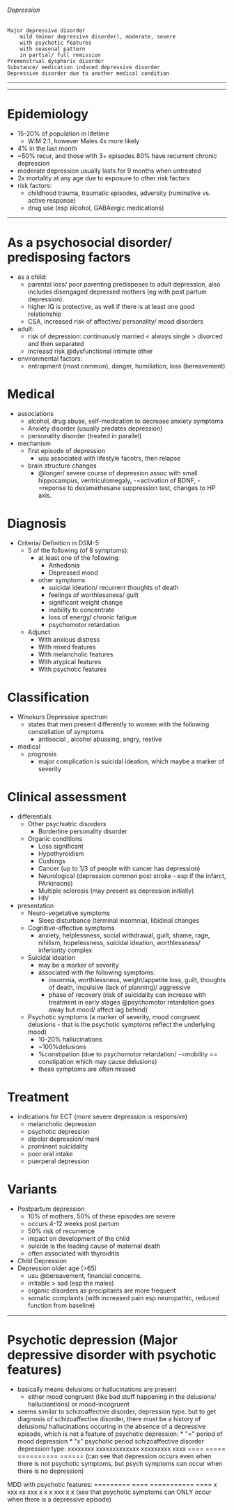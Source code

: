 ###### Depression
    Major depressive disorder
        mild (minor depressive disorder), moderate, severe
        with psychotic features
        with seasonal pattern
        in partial/ full remission
    Premenstrual dysphoric disorder
    Substance/ medication induced depressive disorder
    Depressive disorder due to another medical condition

---------------------------------------------------



---------------------------------------------------

# Epidemiology
- 15-20% of population in lifetime
    + W:M 2:1, however Males 4x more likely
- 4% in the last month
- ~50% recur, and those with 3+ episodes 80% have recurrent chronic depression
- moderate depression usually lasts for 9 months when untreated
- 2x mortality at any age due to exposure to other risk factors
- risk factors:
    + childhood trauma, traumatic episodes, adversity (ruminative vs. active response)
    + drug use (esp alcohol, GABAergic medications)

-------------------------------------------------------

# As a psychosocial disorder/ predisposing factors
- as a child:
    + parental loss/ poor parenting predisposes to adult depression, also includes disengaged depressed mothers (eg with post partum depression). 
    + higher IQ is protective, as well if there is at least one good relationship
    + CSA, increased risk of affective/ personality/ mood disorders
- adult:
    + risk of depression: continuously married < always single > divorced and then separated
    + increasd risk @dysfunctional intimate other   
- environmental factors:
    + entrapment (most common), danger, humiliation, loss (bereavement)

# Medical 
- associations
    + alcohol, drug abuse, self-medication to decrease anxiety symptoms 
    + Anxiety disorder (usually predates depression)
    + personality disorder (treated in parallel)
- mechanism
    + first episode of depression 
        * usu associated with lifestyle facotrs, then relapse 
    + brain structure changes
        * @longer/ severe course of depression assoc with small hippocampus, ventriculomegaly, -=activation of BDNF, -=reponse to dexamethesane suppression test, changes to HP axis. 

# Diagnosis
- Criteria/ Definition in DSM-5
    + 5 of the following (of 8 symptoms):
        * at least one of the following:
            - Anhedonia 
            - Depressed mood
        * other symptoms
            - suicidal ideation/ recurrent thoughts of death
            - feelings of worthlessness/ guilt
            - significant weight change
            - inability to concentrate
            - loss of energy/ chronic fatigue
            - psychomotor retardation
    + Adjunct
        * With anxious distress
        * With mixed features
        * With melancholic features
        * With atypical features
        * With psychotic features


# Classification 

- Winokurs Depressive spectrum
    + states that men present differently to women with the following constellation of symptoms
        * antisocial , alcohol abussing, angry, restive
- medical
    + prognosis
        * major complication is suicidal ideation, which maybe a marker of severity

# Clinical assessment
+ differentials
    * Other psychiatric disorders
        - Borderline personality disorder
    * Organic conditions
        - Loss significant
        - Hypothyroidism
        - Cushings
        - Cancer (up to 1/3 of people with cancer has depression)
        - Neurological (depression common post stroke - esp if the infarct, PArkinsons)
        - Multiple sclerosis (may present as depression initially)
        - HIV
+ presentation
    * Neuro-vegetative symptoms
        - Sleep disturbance (terminal insomnia), libidinal changes
    * Cognitive-affective symptoms
        - anxiety, helplessness, social withdrawal, guilt, shame, rage, nihilism, hopelessness, suicidal ideation, worthlessness/ inferiority complex
    * Suicidal ideation
        - may be a marker of severity
        - associated with the following symptoms:
            + insomnia, worthlessness, weight/appetite loss, guilt, thoughts of death, impulsive (lack of planning)/ aggressive
            + phase of recovery (risk of suicidality can increase with treatment in early stages @psychomotor retardation goes away but mood/ affect lag behind)
    * Psychotic symptoms (a marker of severity, mood congruent delusions - that is the psychotic symptoms reflect the underlying mood)
        - 10-20% hallucinations
        - ~100%delusions
        - %constipation (due to psychomotor retardation/ -=mobility == constipation which may cause delusions) 
        - these symptoms are often missed


# Treatment
- indications for ECT (more severe depression is responsive)
    + melancholic depression 
    + psychotic depression
    + dipolar depression/ mani
    + prominent suicidality
    + poor oral intake
    + puerperal depression

# Variants
- Postpartum depression  
    + 10% of mothers, 50% of these episodes are severe
    + occurs 4-12 weeks post partum
    + 50% risk of recurrence
    + impact on development of the child
    + suicide is the leading cause of maternal death
    + often associated with thyroiditis
- Child Depression 
- Depression older age (>65)
    + usu @bereavement, financial concerns.
    + irritable > sad (esp the males)
    + organic disorders as precipitants are more frequent
    + somatic complaints (with increased pain esp neuropathic, reduced function from baseline)


-------------------------------------------------
# Psychotic depression (Major depressive disorder with psychotic features)
- basically means delusions or hallucinations are present
    + either mood congruent (like bad stuff happening in the delusions/ halluciantions) or mood-incogruent
- seems similar to schizoaffective disorder, depression type. but to get diagnosis of schizoaffective disorder, there must be a history of delusions/ hallucinations occuring in the absence of a depressive episode, which is not a feature of psychotic depression:
        * "=" period of mood depression
        * "x" psychotic period
schizoaffective disorder depression type:
 xxxxxxxx xxxxxxxxxxxxx xxxxxxxxx xxxx
    ====   =====   ==========   ======
(can see that depression occurs even when there is not psychotic symptoms, but psych symptoms can occur when there is no depression)

MDD with psychotic features: 
 =========   ==== ===========   ====
 x xxx xx    xxx   x x x xxx     x x 
(see that psychotic symptoms can ONLY occur when there is a depressive episode)
